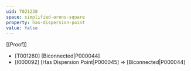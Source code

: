 ```yaml
---
uid: T021238
space: simplified-arens-square
property: has-dispersion-point
value: false
---
```

[[Proof]]

* [T001260] [Biconnected|P000044]
* [I000092] [Has Dispersion Point|P000045] => [Biconnected|P000044]

